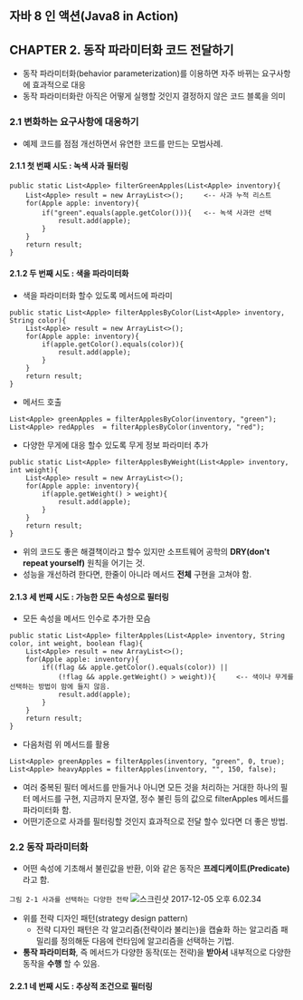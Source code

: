 자바 8 인 액션(Java8 in Action)
-------------------------------

CHAPTER 2. 동작 파라미터화 코드 전달하기
----------------------------------------

-	동작 파라미터화(behavior parameterization)를 이용하면 자주 바뀌는 요구사항에 효과적으로 대응
-	동작 파라미터화란 아직은 어떻게 실행할 것인지 결정하지 않은 코드 블록을 의미

### 2.1 변화하는 요구사항에 대응하기

-	예제 코드를 점점 개선하면서 유연한 코드를 만드는 모범사례.

#### 2.1.1 첫 번째 시도 : 녹색 사과 필터링

```
public static List<Apple> filterGreenApples(List<Apple> inventory){
    List<Apple> result = new ArrayList<>();     <-- 사과 누적 리스트
    for(Apple apple: inventory){
        if("green".equals(apple.getColor())){   <-- 녹색 사과만 선택
            result.add(apple);
        }
    }
    return result;
}
```

#### 2.1.2 두 번째 시도 : 색을 파라미터화

-	색을 파라미터화 할수 있도록 메서드에 파라미

```
public static List<Apple> filterApplesByColor(List<Apple> inventory, String color){
    List<Apple> result = new ArrayList<>();
    for(Apple apple: inventory){
        if(apple.getColor().equals(color)){
            result.add(apple);
        }
    }
    return result;
}
```

-	메서드 호출

```
List<Apple> greenApples = filterApplesByColor(inventory, "green");
List<Apple> redApples  = filterApplesByColor(inventory, "red");
```

-	다양한 무게에 대응 할수 있도록 무게 정보 파라미터 추가

```
public static List<Apple> filterApplesByWeight(List<Apple> inventory, int weight){
    List<Apple> result = new ArrayList<>();
    for(Apple apple: inventory){
        if(apple.getWeight() > weight){
            result.add(apple);
        }
    }
    return result;
}
```

-	위의 코드도 좋은 해결책이라고 할수 있지만 소프트웨어 공학의 **DRY(don't repeat yourself)** 원칙을 어기는 것.
-	성능을 개선하려 한다면, 한줄이 아니라 메서드 **전체** 구현을 고쳐야 함.

#### 2.1.3 세 번째 시도 : 가능한 모든 속성으로 필터링

-	모든 속성을 메서드 인수로 추가한 모슴

```
public static List<Apple> filterApples(List<Apple> inventory, String color, int weight, boolean flag){
    List<Apple> result = new ArrayList<>();
    for(Apple apple: inventory){
        if((flag && apple.getColor().equals(color)) ||
            (!flag && apple.getWeight() > weight)){     <-- 색이나 무게를 선택하는 방법이 맘에 들지 않음.
            result.add(apple);
        }
    }
    return result;
}
```

-	다음처럼 위 메서드를 활용

```
List<Apple> greenApples = filterApples(inventory, "green", 0, true);
List<Apple> heavyApples = filterApples(inventory, "", 150, false);
```

-	여러 중복된 필터 메서드를 만들거나 아니면 모든 것을 처리하는 거대한 하나의 필터 메서드를 구현, 지금까지 문자열, 정수 불린 등의 값으로 filterApples 메서드를 파라미터화 함.
-	어떤기준으로 사과를 필터링할 것인지 효과적으로 전달 할수 있다면 더 좋은 방법.

### 2.2 동작 파라미터화

-	어떤 속성에 기초해서 불린값을 반환, 이와 같은 동작은 **프레디케이트(Predicate)** 라고 함.

`그림 2-1 사과를 선택하는 다양한 전략`
![스크린샷 2017-12-05 오후 6.02.34](https://i.imgur.com/Moe1QwQ.png)

- 위를 전략 디자인 패턴(strategy design pattern)
    - 전략 디자인 패턴은 각 알고리즘(전략이라 불리는)을 캡슐화 하는 알고리즘 패밀리를 정의해둔 다음에 런타임에 알고리즘을 선택하는 기법.
- **통작 파라미터화**, 즉 메서드가 다양한 동작(또는 전략)을 **받아서** 내부적으로 다양한 동작을 **수행** 할 수 있음.

#### 2.2.1 네 번째 시도 : 추상적 조건으로 필터링
```

```

